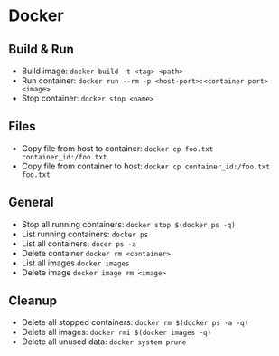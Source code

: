 # Docker

## Build & Run

* Build image: `docker build -t <tag> <path>`
* Run container: `docker run --rm -p <host-port>:<container-port> <image>`
* Stop container: `docker stop <name>`

## Files

* Copy file from host to container: `docker cp foo.txt container_id:/foo.txt`
* Copy file from container to host: `docker cp container_id:/foo.txt foo.txt`

## General
* Stop all running containers: `docker stop $(docker ps -q)`
* List running containers: `docker ps`
* List all containers: `docer ps -a`
* Delete container `docker rm <container>`
* List all images `docker images`
* Delete image `docker image rm <image>`

## Cleanup

* Delete all stopped containers: `docker rm $(docker ps -a -q)`
* Delete all images: `docker rmi $(docker images -q)` 
* Delete all unused data: `docker system prune`
